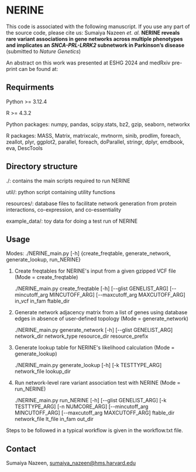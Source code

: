# NERINE
This code is associated with the following manuscript. If you use any part of the source code, please cite us:
Sumaiya Nazeen _et. al._ **NERINE reveals rare variant associations in gene networks across multiple phenotypes and implicates an _SNCA-PRL-LRRK2_ subnetwork in Parkinson’s disease** (submitted to _Nature Genetics_)

An abstract on this work was presented at ESHG 2024 and medRxiv pre-print can be found at: 

## Requirments
Python >= 3.12.4

R >= 4.3.2

Python packages: numpy, pandas, scipy.stats, bz2, gzip, seaborn, networkx

R packages: MASS, Matrix, matrixcalc, mvtnorm, sinib, prodlim, foreach, zeallot, plyr, ggplot2, parallel, foreach, doParallel, stringr, dplyr, emdbook, eva, DescTools

## Directory structure
./: contains the main scripts required to run NERINE

util/: python script containing utility functions

resources/: database files to facilitate network generation from 
protein interactions, co-expression, and co-essentiality

example_data/: toy data for doing a test run of NERINE

## Usage
Modes:
./NERINE_main.py [-h] {create_freqtable, generate_network, generate_lookup, run_NERINE}

1. Create freqtables for NERINE's input from a given gzipped VCF file (Mode = create_freqtable)

   ./NERINE_main.py create_freqtable [-h] [--glist GENELIST_ARG] [--mincutoff_arg MINCUTOFF_ARG] [--maxcutoff_arg MAXCUTOFF_ARG] in_vcf in_fam ftable_dir

2. Generate network adjacency matrix from a list of genes using database edges in absence of user-defined topology (Mode = generate_network)

   ./NERINE_main.py generate_network [-h] [--glist GENELIST_ARG] network_dir network_type resource_dir resource_prefix

4. Generate lookup table for NERINE's likelihood calculation (Mode = generate_lookup)

   ./NERINE_main.py generate_lookup [-h] [-k TESTTYPE_ARG] network_file lookup_dir

6. Run network-level rare variant association test with NERINE (Mode = run_NERINE)

   ./NERINE_main.py run_NERINE [-h] [--glist GENELIST_ARG] [-k TESTTYPE_ARG] [-n NUMCORE_ARG] [--mincutoff_arg MINCUTOFF_ARG] [--maxcutoff_arg MAXCUTOFF_ARG] ftable_dir network_file lt_file in_fam out_dir

Steps to be followed in a typical workflow is given in the workflow.txt file.

## Contact
Sumaiya Nazeen, sumaiya_nazeen@hms.harvard.edu

